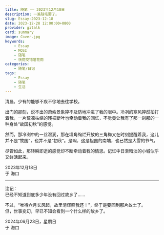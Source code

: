 ```yaml
---
title: 随笔 —— 2023年12月18日
description: 一篇随笔罢了。
slug: Essay-2023-12-18
date: 2023-12-28 12:00:00+0800
provider: gitalk
card: summary
image: Cover.jpg
keywords:
    - Essay
    - MQSI
    - 随笔
    - 恍惚交错落花雨
categories:
    - 随笔/日记
tags:
    - Essay
    - 随笔
    - 生活
---
```


清晨，少有的能够不疾不徐地去往学校。  

出门的那刻，说不出的萧索景象猝不及防地冲进了我的眼中。冷冽的寒风猝然拍打着我，一片荒凉枯缩的残枝断叶也牵动着我的回忆，不觉竟让我有了那一刹那的一种身处“故国初秋”的感觉。  

然而，那冷冽中的一丝湿润，那在墙角绚烂开放的三角梅又在时刻提醒着我，这儿并不是“故国”，也并不是“初秋”。是啊，这是祖国的南端，也已然是大雪的节气。  

尽管如此，那转瞬即逝的感觉却不断牵动着我的情思。记忆中日渐暗淡的小城似乎又鲜活起来。  

2023年12月18日  
于 海口  

**********  

注记：  
已经不知道到底多少年没有回过故乡了……  

不过，“唯待六月长风起，故里清辉照我还！”，终于是要回到那片故土了。  
但，世事变幻，早已不知会看到一个什么样的故乡了。

2024年06月23日，星期日  
于 海口